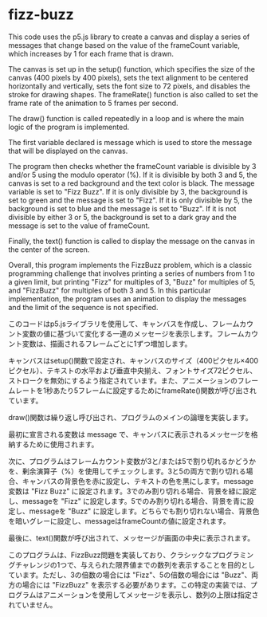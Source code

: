 # fizz-buzz
 
This code uses the p5.js library to create a canvas and display a series of messages that change based on the value of the frameCount variable, which increases by 1 for each frame that is drawn.

The canvas is set up in the setup() function, which specifies the size of the canvas (400 pixels by 400 pixels), sets the text alignment to be centered horizontally and vertically, sets the font size to 72 pixels, and disables the stroke for drawing shapes. The frameRate() function is also called to set the frame rate of the animation to 5 frames per second.

The draw() function is called repeatedly in a loop and is where the main logic of the program is implemented.

The first variable declared is message which is used to store the message that will be displayed on the canvas.

The program then checks whether the frameCount variable is divisible by 3 and/or 5 using the modulo operator (%). If it is divisible by both 3 and 5, the canvas is set to a red background and the text color is black. The message variable is set to "Fizz Buzz". If it is only divisible by 3, the background is set to green and the message is set to "Fizz". If it is only divisible by 5, the background is set to blue and the message is set to "Buzz". If it is not divisible by either 3 or 5, the background is set to a dark gray and the message is set to the value of frameCount.

Finally, the text() function is called to display the message on the canvas in the center of the screen.

Overall, this program implements the FizzBuzz problem, which is a classic programming challenge that involves printing a series of numbers from 1 to a given limit, but printing "Fizz" for multiples of 3, "Buzz" for multiples of 5, and "FizzBuzz" for multiples of both 3 and 5. In this particular implementation, the program uses an animation to display the messages and the limit of the sequence is not specified.


このコードはp5.jsライブラリを使用して、キャンバスを作成し、フレームカウント変数の値に基づいて変化する一連のメッセージを表示します。フレームカウント変数は、描画されるフレームごとに1ずつ増加します。

キャンバスはsetup()関数で設定され、キャンバスのサイズ（400ピクセル×400ピクセル）、テキストの水平および垂直中央揃え、フォントサイズ72ピクセル、ストロークを無効にするよう指定されています。また、アニメーションのフレームレートを1秒あたり5フレームに設定するためにframeRate()関数が呼び出されています。

draw()関数は繰り返し呼び出され、プログラムのメインの論理を実装します。

最初に宣言される変数は message で、キャンバスに表示されるメッセージを格納するために使用されます。

次に、プログラムはフレームカウント変数が3と/または5で割り切れるかどうかを、剰余演算子（%）を使用してチェックします。3と5の両方で割り切れる場合、キャンバスの背景色を赤に設定し、テキストの色を黒にします。message変数は "Fizz Buzz" に設定されます。3でのみ割り切れる場合、背景を緑に設定し、messageを "Fizz" に設定します。5でのみ割り切れる場合、背景を青に設定し、messageを "Buzz" に設定します。どちらでも割り切れない場合、背景色を暗いグレーに設定し、messageはframeCountの値に設定されます。

最後に、text()関数が呼び出されて、メッセージが画面の中央に表示されます。

このプログラムは、FizzBuzz問題を実装しており、クラシックなプログラミングチャレンジの1つで、与えられた限界値までの数列を表示することを目的としています。ただし、3の倍数の場合には "Fizz"、5の倍数の場合には "Buzz"、両方の場合には "FizzBuzz" を表示する必要があります。この特定の実装では、プログラムはアニメーションを使用してメッセージを表示し、数列の上限は指定されていません。
